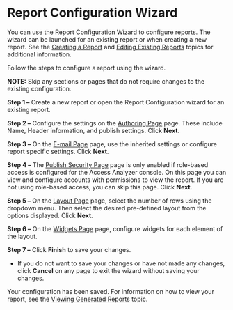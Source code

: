 # Report Configuration Wizard

You can use the Report Configuration Wizard to configure reports. The wizard can be launched for an
existing report or when creating a new report. See the [Creating a Report](/docs/accessanalyzer/12.0/administration/reporting/create.md) and
[Editing Existing Reports](/docs/accessanalyzer/12.0/administration/reporting/edit.md) topics for additional information.

Follow the steps to configure a report using the wizard.

**NOTE:** Skip any sections or pages that do not require changes to the existing configuration.

**Step 1 –** Create a new report or open the Report Configuration wizard for an existing report.

**Step 2 –** Configure the settings on the [Authoring Page](/docs/accessanalyzer/12.0/administration/reporting/wizard/authoring.md) page. These include Name,
Header information, and publish settings. Click **Next**.

**Step 3 –** On the [E-mail Page](/docs/accessanalyzer/12.0/administration/reporting/wizard/email.md) page, use the inherited settings or configure report
specific settings. Click **Next**.

**Step 4 –** The [Publish Security Page](/docs/accessanalyzer/12.0/administration/reporting/wizard/publishsecurity.md) page is only enabled if role-based
access is configured for the Access Analyzer console. On this page you can view and configure
accounts with permissions to view the report. If you are not using role-based access, you can skip
this page. Click **Next**.

**Step 5 –** On the [Layout Page](/docs/accessanalyzer/12.0/administration/reporting/wizard/layout.md) page, select the number of rows using the dropdown
menu. Then select the desired pre-defined layout from the options displayed. Click **Next**.

**Step 6 –** On the [Widgets Page](/docs/accessanalyzer/12.0/administration/reporting/wizard/widgets.md) page, configure widgets for each element of the
layout.

**Step 7 –** Click **Finish** to save your changes.

- If you do not want to save your changes or have not made any changes, click **Cancel** on any page
  to exit the wizard without saving your changes.

Your configuration has been saved. For information on how to view your report, see the
[Viewing Generated Reports](/docs/accessanalyzer/12.0/administration/reporting/view.md) topic.
